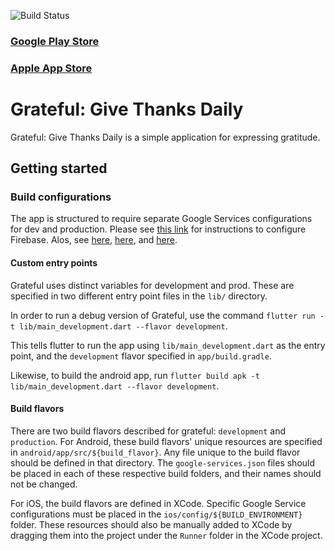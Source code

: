 ![Build Status](https://travis-ci.com/sdstolworthy/gratitude_journal_flutter.svg?branch=master)

### [Google Play Store](https://play.google.com/store/apps/details?id=com.spencerstolworthy.gratitude&ah=OdwxTzvt8pKbRkC3U0DKxAMuBQo)
### [Apple App Store](https://apps.apple.com/us/app/grateful-give-thanks-daily/id1300261897)

# Grateful: Give Thanks Daily

Grateful: Give Thanks Daily is a simple application for expressing gratitude.

## Getting started

### Build configurations

The app is structured to require separate Google Services configurations for dev and production.
Please see [this link](https://medium.com/@matt.goodson.business/separating-build-environment-configurations-in-flutter-with-firebase-doing-it-the-right-way-c72c3ad3621f) for instructions to configure Firebase. Alos, see [here](https://cogitas.net/creating-flavors-of-a-flutter-app/), [here](https://medium.com/@LohaniDamodar/flutter-separating-build-environment-with-multiple-firebase-environment-92e40e26d275), and [here](https://medium.com/@devrient.jonas/flutter-profiles-in-vscode-product-flavors-c95231818005).

#### Custom entry points

Grateful uses distinct variables for development and prod. These are specified in two different entry point files in the `lib/` directory.

In order to run a debug version of Grateful, use the command `flutter run -t lib/main_development.dart --flavor development`.

This tells flutter to run the app using `lib/main_development.dart` as the entry point, and the `development` flavor specified in `app/build.gradle`.

Likewise, to build the android app, run `flutter build apk -t lib/main_development.dart --flavor development`.

#### Build flavors

There are two build flavors described for grateful: `development` and `production`. For Android, these build flavors' unique resources are specified in `android/app/src/${build_flavor}`. Any file unique to the build flavor should be defined in that directory. The `google-services.json` files should be placed in each of these respective build folders, and their names should not be changed.

For iOS, the build flavors are defined in XCode. Specific Google Service configurations must be placed in the `ios/config/${BUILD_ENVIRONMENT}` folder.
These resources should also be manually added to XCode by dragging them into the project under the `Runner` folder in the XCode project.
